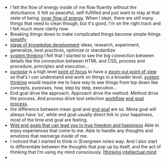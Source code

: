 - I felt the flow of energy inside of me flow fluently without the disturbance. It felt so peaceful, self-fulfilled and just want to stay at that state of being. [inner flow of energy](<inner flow of energy.md>). When I slept, there are still many things that need to clean though, but it's good, I'm on the right track and I felt much more clarity now.
- Breaking things down to make complicated things become simple things [simplify](<simplify.md>)
- [stage of knowledge development](<stage of knowledge development.md>) ideas, research, experiment, generalize, best practices, optimize or standardize
- [system thinking](<system thinking.md>) I felt that I started to see the big connection between details like the connection between HTML and CSS, process and procedure, principles and execution...
- [purpose](<purpose.md>) is a high level [point of focus](<point of focus.md>) to have a [zoom-out point of view](<zoom-out point of view.md>) so that’s I can understand and work on things in a broader level. [system thinking](<system thinking.md>) would require me to have way to see things from top down like concepts, purposes, how, step by step, execution...
- End goal drive the approach. Approach drive the method. Method drive the process. And process drive tool selection [workflow](<workflow.md>) [end goal](<end goal.md>) [process](<process.md>). 
- the difference between mean goal and [end goal](<end goal.md>) are so. Mena goal will always have ‘so’, while end goal usually direct link to your happiness, most of the time end goal are feeling.
- [Wild end goals that can lead you to true freedom and happiness](<Wild end goals that can lead you to true freedom and happiness.md>) Able to enjoy experiences that come to me. Able to handle any thoughts and emotions that reemerge inside of me. 
- I noticed that I started to think in [Evergreen notes way. And I also start to differentiate between the thoughts that pop up by itself, and the act of thinking that I’m using my mind consciously. [[thinking](<Evergreen notes way. And I also start to differentiate between the thoughts that pop up by itself, and the act of thinking that I’m using my mind consciously. [[thinking.md>) [intellectual mind](<intellectual mind.md>)
- 
